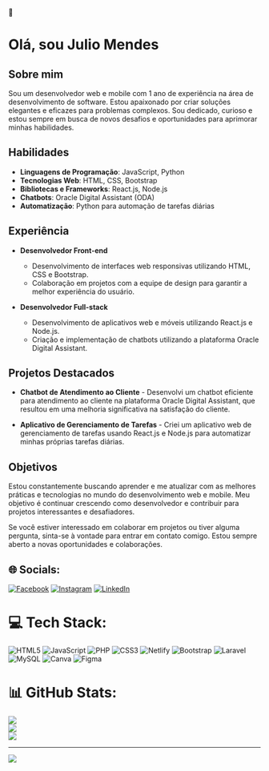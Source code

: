  👋

# Olá, sou Julio Mendes

## Sobre mim

Sou um desenvolvedor web e mobile com 1 ano de experiência na área de desenvolvimento de software. Estou apaixonado por criar soluções elegantes e eficazes para problemas complexos. Sou dedicado, curioso e estou sempre em busca de novos desafios e oportunidades para aprimorar minhas habilidades.

## Habilidades

- **Linguagens de Programação**: JavaScript, Python
- **Tecnologias Web**: HTML, CSS, Bootstrap
- **Bibliotecas e Frameworks**: React.js, Node.js
- **Chatbots**: Oracle Digital Assistant (ODA)
- **Automatização**: Python para automação de tarefas diárias

## Experiência

- **Desenvolvedor Front-end** 
  - Desenvolvimento de interfaces web responsivas utilizando HTML, CSS e Bootstrap.
  - Colaboração em projetos com a equipe de design para garantir a melhor experiência do usuário.

- **Desenvolvedor Full-stack** 
  - Desenvolvimento de aplicativos web e móveis utilizando React.js e Node.js.
  - Criação e implementação de chatbots utilizando a plataforma Oracle Digital Assistant.

## Projetos Destacados

- **Chatbot de Atendimento ao Cliente** - Desenvolvi um chatbot eficiente para atendimento ao cliente na plataforma Oracle Digital Assistant, que resultou em uma melhoria significativa na satisfação do cliente.

- **Aplicativo de Gerenciamento de Tarefas** - Criei um aplicativo web de gerenciamento de tarefas usando React.js e Node.js para automatizar minhas próprias tarefas diárias.



## Objetivos

Estou constantemente buscando aprender e me atualizar com as melhores práticas e tecnologias no mundo do desenvolvimento web e mobile. Meu objetivo é continuar crescendo como desenvolvedor e contribuir para projetos interessantes e desafiadores.

Se você estiver interessado em colaborar em projetos ou tiver alguma pergunta, sinta-se à vontade para entrar em contato comigo. Estou sempre aberto a novas oportunidades e colaborações.



## 🌐 Socials:
[![Facebook](https://img.shields.io/badge/Facebook-%231877F2.svg?logo=Facebook&logoColor=white)](https://facebook.com/https://www.facebook.com/julio.mendes.9440/) [![Instagram](https://img.shields.io/badge/Instagram-%23E4405F.svg?logo=Instagram&logoColor=white)](https://instagram.com/@_juliomendes) [![LinkedIn](https://img.shields.io/badge/LinkedIn-%230077B5.svg?logo=linkedin&logoColor=white)](https://linkedin.com/in/https://www.linkedin.com/in/julio-mendes-01b283234/) 

# 💻 Tech Stack:
![HTML5](https://img.shields.io/badge/html5-%23E34F26.svg?style=for-the-badge&logo=html5&logoColor=white) ![JavaScript](https://img.shields.io/badge/javascript-%23323330.svg?style=for-the-badge&logo=javascript&logoColor=%23F7DF1E) ![PHP](https://img.shields.io/badge/php-%23777BB4.svg?style=for-the-badge&logo=php&logoColor=white) ![CSS3](https://img.shields.io/badge/css3-%231572B6.svg?style=for-the-badge&logo=css3&logoColor=white) ![Netlify](https://img.shields.io/badge/netlify-%23000000.svg?style=for-the-badge&logo=netlify&logoColor=#00C7B7) ![Bootstrap](https://img.shields.io/badge/bootstrap-%23563D7C.svg?style=for-the-badge&logo=bootstrap&logoColor=white) ![Laravel](https://img.shields.io/badge/laravel-%23FF2D20.svg?style=for-the-badge&logo=laravel&logoColor=white) ![MySQL](https://img.shields.io/badge/mysql-%2300f.svg?style=for-the-badge&logo=mysql&logoColor=white) ![Canva](https://img.shields.io/badge/Canva-%2300C4CC.svg?style=for-the-badge&logo=Canva&logoColor=white) 	![Figma](https://img.shields.io/badge/figma-%23F24E1E.svg?style=for-the-badge&logo=figma&logoColor=white)
# 📊 GitHub Stats:
![](https://github-readme-stats.vercel.app/api?username=Jumendess&theme=dark&hide_border=false&include_all_commits=true&count_private=true)<br/>
![](https://github-readme-streak-stats.herokuapp.com/?user=Jumendess&theme=dark&hide_border=false)<br/>
![](https://github-readme-stats.vercel.app/api/top-langs/?username=Jumendess&theme=dark&hide_border=false&include_all_commits=true&count_private=true&layout=compact)

---
[![](https://visitcount.itsvg.in/api?id=Jumendess&label=Profile%20Views&color=10&icon=2&pretty=false)](https://visitcount.itsvg.in)

<!-- Proudly created with GPRM ( https://gprm.itsvg.in ) -->
